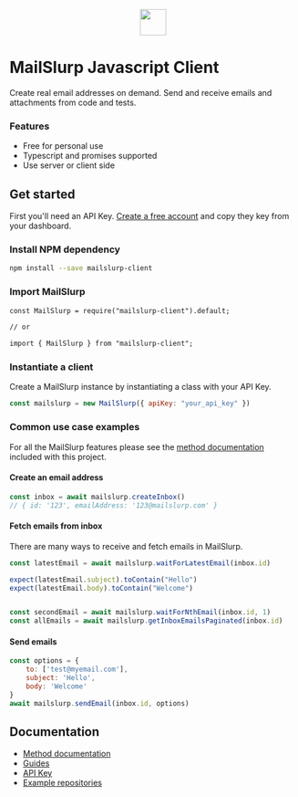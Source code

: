 <p align="center">
  <img src="https://www.mailslurp.com/logo.svg" height="46px" alt="">
</p>

# MailSlurp Javascript Client
Create real email addresses on demand. Send and receive emails and attachments from code and tests.

### Features
- Free for personal use
- Typescript and promises supported
- Use server or client side

## Get started
First you'll need an API Key. [Create a free account](https://app.mailslurp.com) and copy they key from your dashboard.

### Install NPM dependency
```bash
npm install --save mailslurp-client
```

### Import MailSlurp
```html
const MailSlurp = require("mailslurp-client").default;

// or

import { MailSlurp } from "mailslurp-client";
```

### Instantiate a client
Create a MailSlurp instance by instantiating a class with your API Key.

```javascript
const mailslurp = new MailSlurp({ apiKey: "your_api_key" })
```

### Common use case examples
For all the MailSlurp features please see the [method documentation](./docs/classes/_index_.mailslurp.md) included with this project.

#### Create an email address
```javascript
const inbox = await mailslurp.createInbox()
// { id: '123', emailAddress: '123@mailslurp.com' }
``` 

#### Fetch emails from inbox
There are many ways to receive and fetch emails in MailSlurp. 

```javascript
const latestEmail = await mailslurp.waitForLatestEmail(inbox.id)

expect(latestEmail.subject).toContain("Hello")
expect(latestEmail.body).toContain("Welcome")


const secondEmail = await mailslurp.waitForNthEmail(inbox.id, 1)
const allEmails = await mailslurp.getInboxEmailsPaginated(inbox.id)
```

#### Send emails
```javascript
const options = {
    to: ['test@myemail.com'],
    subject: 'Hello',
    body: 'Welcome'
}
await mailslurp.sendEmail(inbox.id, options)
```

## Documentation 
- [Method documentation](./docs/classes/_index_.mailslurp.md)
- [Guides](https://www.mailslurp/guides/)
- [API Key](https://app.mailslurp.com/sign-up/)
- [Example repositories](https://www.mailslurp.com/examples/)




